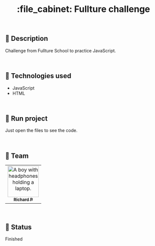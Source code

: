 <h1 align="center">:file_cabinet: Fullture challenge</h1>

<br>

## :memo: Description
Challenge from Fullture School to practice JavaScript.

<br>

## :wrench: Technologies used
* JavaScript
* HTML

<br>

## :rocket: Run project
Just open the files to see the code.

<br>

## :handshake: Team
<table>
  <tr>
    <td align="center">
      <a href="https://github.com/Richard-Passos">
        <img src="https://img.freepik.com/vetores-premium/desenho-de-desenho-animado-de-um-programador_29937-8176.jpg" width="100px;" alt="A boy with headphones holding a laptop."/><br>
        <sub>
          <b>Richard P</b>
        </sub>
      </a>
    </td>
  </tr>
</table>

<br>

## :dart: Status
Finished
